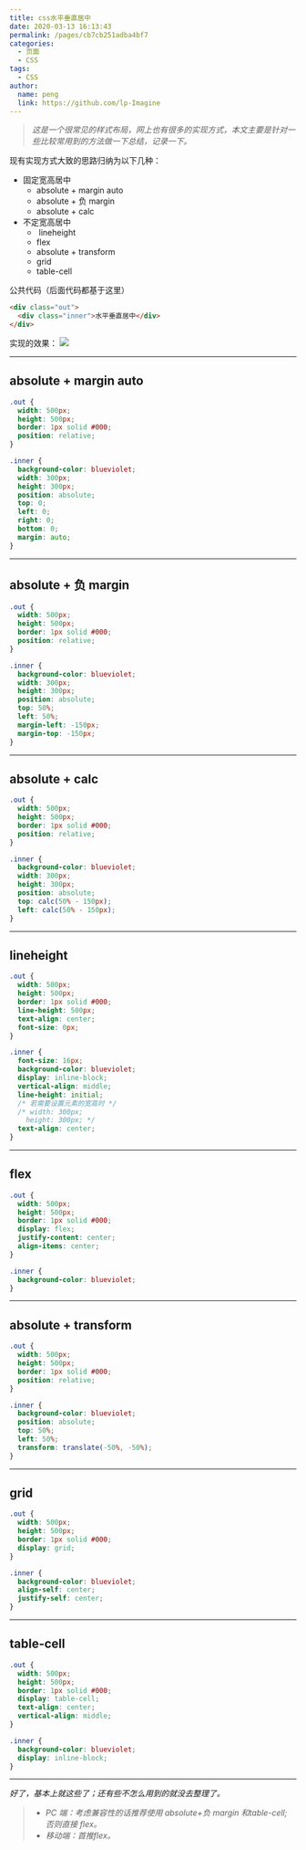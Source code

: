 ```yaml
---
title: css水平垂直居中
date: 2020-03-13 16:13:43
permalink: /pages/cb7cb251adba4bf7
categories:
  - 页面
  - CSS
tags:
  - CSS
author:
  name: peng
  link: https://github.com/lp-Imagine
---
```


> _这是一个很常见的样式布局，网上也有很多的实现方式，本文主要是针对一些比较常用到的方法做一下总结，记录一下。_

<!-- more -->

现有实现方式大致的思路归纳为以下几种：

- 固定宽高居中
  - absolute + margin auto
  - absolute + 负 margin
  - absolute + calc
- 不定宽高居中
  - ​ lineheight
  - ​flex
  - absolute + transform
  - ​grid
  - table-cell

公共代码（后面代码都基于这里）

```html
<div class="out">
  <div class="inner">水平垂直居中</div>
</div>
```

实现的效果：
![](https://cdn.jsdelivr.net/gh/lp-Imagine/lp-Imagine@main/images/center.png)

---

## absolute + margin auto

```css
.out {
  width: 500px;
  height: 500px;
  border: 1px solid #000;
  position: relative;
}

.inner {
  background-color: blueviolet;
  width: 300px;
  height: 300px;
  position: absolute;
  top: 0;
  left: 0;
  right: 0;
  bottom: 0;
  margin: auto;
}
```

---

## absolute + 负 margin

```css
.out {
  width: 500px;
  height: 500px;
  border: 1px solid #000;
  position: relative;
}

.inner {
  background-color: blueviolet;
  width: 300px;
  height: 300px;
  position: absolute;
  top: 50%;
  left: 50%;
  margin-left: -150px;
  margin-top: -150px;
}
```

---

## absolute + calc

```css
.out {
  width: 500px;
  height: 500px;
  border: 1px solid #000;
  position: relative;
}

.inner {
  background-color: blueviolet;
  width: 300px;
  height: 300px;
  position: absolute;
  top: calc(50% - 150px);
  left: calc(50% - 150px);
}
```

---

## lineheight

```css
.out {
  width: 500px;
  height: 500px;
  border: 1px solid #000;
  line-height: 500px;
  text-align: center;
  font-size: 0px;
}

.inner {
  font-size: 16px;
  background-color: blueviolet;
  display: inline-block;
  vertical-align: middle;
  line-height: initial;
  /* 若需要设置元素的宽高时 */
  /* width: 300px;
    height: 300px; */
  text-align: center;
}
```

---

## flex

```css
.out {
  width: 500px;
  height: 500px;
  border: 1px solid #000;
  display: flex;
  justify-content: center;
  align-items: center;
}

.inner {
  background-color: blueviolet;
}
```

---

## absolute + transform

```css
.out {
  width: 500px;
  height: 500px;
  border: 1px solid #000;
  position: relative;
}

.inner {
  background-color: blueviolet;
  position: absolute;
  top: 50%;
  left: 50%;
  transform: translate(-50%, -50%);
}
```

---

## grid

```css
.out {
  width: 500px;
  height: 500px;
  border: 1px solid #000;
  display: grid;
}

.inner {
  background-color: blueviolet;
  align-self: center;
  justify-self: center;
}
```

---

## table-cell

```css
.out {
  width: 500px;
  height: 500px;
  border: 1px solid #000;
  display: table-cell;
  text-align: center;
  vertical-align: middle;
}

.inner {
  background-color: blueviolet;
  display: inline-block;
}
```

---

_好了，基本上就这些了；还有些不怎么用到的就没去整理了。_

> - *PC 端：考虑兼容性的话推荐使用 absolute+负 margin 和*​*table-cell; 否则直接 flex。*
> - *移动端：首推*​*flex。*
